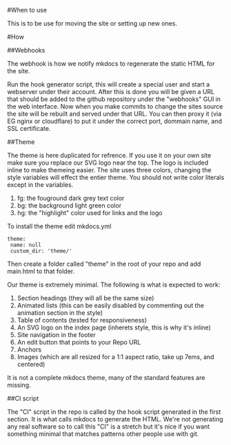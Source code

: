 #When to use

This is to be use for moving the site or setting up new ones.

#How

##Webhooks

The webhook is how we notify mkdocs to regenerate the static HTML for the site.

Run the hook generator script, this will create a special user and start a webserver under their account. After this is done you will be given a URL that should be added to the github repository under the "webhooks" GUI in the web interface. Now when you make commits to change the sites source the site will be rebuilt and served under that URL. You can then proxy it (via EG nginx or cloudflare) to put it under the correct port, dommain name, and SSL certificate.

##Theme

The theme is here duplicated for refrence. If you use it on your own site make sure you replace our SVG logo near the top. The logo is included inline to make themeing easier. The site uses three colors, changing the style variables will effect the entier theme. You should not write color literals except in the variables.

 1) fg: the fouground dark grey text color 
 2) bg: the background light green color
 3) hg: the "highlight" color used for links and the logo

 To install the theme edit mkdocs.yml
 	

 	theme:
	 name: null
	 custom_dir: 'theme/'

Then create a folder called "theme" in the root of your repo and add main.html to that folder.

Our theme is extremely minimal. The following is what is expected to work:

 1) Section headings (they will all be the same size) 
 2) Animated lists (this can be easily disabled by commenting out the animation section in the style)
 3) Table of contents (tested for responsiveness)
 4) An SVG logo on the index page (inherets style, this is why it's inline)
 5) Site navigation in the footer
 6) An edit button that points to your Repo URL
 7) Anchors
 8) Images (which are all resized for a 1:1 aspect ratio, take up 7ems, and centered)


It is not a complete mkdocs theme, many of the standard features are missing.


##CI script

The "CI" script in the repo is called by the hook script generated in the first section. It is what calls mkdocs to generate the HTML. We're not generating any real software so to call this "CI" is a stretch but it's nice if you want something minimal that matches patterns other people use with git.

